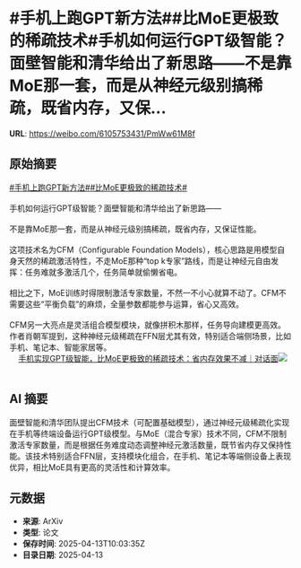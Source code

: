 # #手机上跑GPT新方法##比MoE更极致的稀疏技术#手机如何运行GPT级智能？面壁智能和清华给出了新思路——不是靠MoE那一套，而是从神经元级别搞稀疏，既省内存，又保...

**URL**: https://weibo.com/6105753431/PmWw61M8f

## 原始摘要

<a href="https://m.weibo.cn/search?containerid=231522type%3D1%26t%3D10%26q%3D%23%E6%89%8B%E6%9C%BA%E4%B8%8A%E8%B7%91GPT%E6%96%B0%E6%96%B9%E6%B3%95%23&amp;extparam=%23%E6%89%8B%E6%9C%BA%E4%B8%8A%E8%B7%91GPT%E6%96%B0%E6%96%B9%E6%B3%95%23" data-hide=""><span class="surl-text">#手机上跑GPT新方法#</span></a><a href="https://m.weibo.cn/search?containerid=231522type%3D1%26t%3D10%26q%3D%23%E6%AF%94MoE%E6%9B%B4%E6%9E%81%E8%87%B4%E7%9A%84%E7%A8%80%E7%96%8F%E6%8A%80%E6%9C%AF%23&amp;extparam=%23%E6%AF%94MoE%E6%9B%B4%E6%9E%81%E8%87%B4%E7%9A%84%E7%A8%80%E7%96%8F%E6%8A%80%E6%9C%AF%23" data-hide=""><span class="surl-text">#比MoE更极致的稀疏技术#</span></a><br><br>手机如何运行GPT级智能？面壁智能和清华给出了新思路——<br><br>不是靠MoE那一套，而是从神经元级别搞稀疏，既省内存，又保证性能。<br><br>这项技术名为CFM（Configurable Foundation Models），核心思路是用模型自身天然的稀疏激活特性，不走MoE那种“top k专家”路线，而是让神经元自由发挥：任务难就多激活几个，任务简单就偷懒省电。<br><br>相比之下，MoE训练时得限制激活专家数量，不然一不小心就算不动了。CFM不需要这些“平衡负载”的麻烦，全量参数都能参与运算，省心又高效。<br><br>CFM另一大亮点是灵活组合模型模块，就像拼积木那样，任务导向建模更高效。作者肖朝军提到，这种神经元级稀疏在FFN层尤其有效，特别适合端侧场景，比如手机、笔记本、智能家居等。<br> <a href="https://weibo.com/ttarticle/p/show?id=2309405154681583173676" data-hide=""><span class="url-icon"><img style="width: 1rem;height: 1rem" src="https://h5.sinaimg.cn/upload/2015/09/25/3/timeline_card_small_article_default.png" referrerpolicy="no-referrer"></span><span class="surl-text">手机实现GPT级智能，比MoE更极致的稀疏技术：省内存效果不减｜对话面</span></a><img style="" src="https://tvax3.sinaimg.cn/large/006Fd7o3gy1i0e83zhm8lj30r70fb76u.jpg" referrerpolicy="no-referrer"><br><br>

## AI 摘要

面壁智能和清华团队提出CFM技术（可配置基础模型），通过神经元级稀疏化实现在手机等终端设备运行GPT级模型。与MoE（混合专家）技术不同，CFM不限制激活专家数量，而是根据任务难度动态调整神经元激活数量，既节省内存又保持性能。该技术特别适合FFN层，支持模块化组合，在手机、笔记本等端侧设备上表现优异，相比MoE具有更高的灵活性和计算效率。

## 元数据

- **来源**: ArXiv
- **类型**: 论文
- **保存时间**: 2025-04-13T10:03:35Z
- **目录日期**: 2025-04-13
